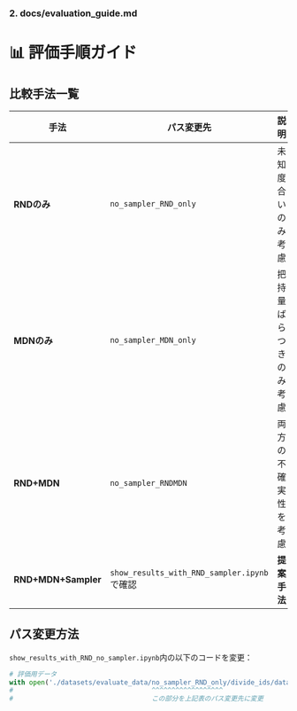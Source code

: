 ### 2. docs/evaluation_guide.md
# 📊 評価手順ガイド

## 比較手法一覧

| 手法 | パス変更先 | 説明 |
|------|------------|------|
| **RNDのみ** | `no_sampler_RND_only` | 未知度合いのみ考慮 |
| **MDNのみ** | `no_sampler_MDN_only` | 把持量ばらつきのみ考慮 |
| **RND+MDN** | `no_sampler_RNDMDN` | 両方の不確実性を考慮 |
| **RND+MDN+Sampler** | `show_results_with_RND_sampler.ipynb`で確認 | **提案手法** |

## パス変更方法

`show_results_with_RND_no_sampler.ipynb`内の以下のコードを変更：

```python
# 評価用データ
with open('./datasets/evaluate_data/no_sampler_RND_only/divide_ids/data_test_100.pickle', mode='br') as fi:
#                                   ^^^^^^^^^^^^^^^^^^
#                                   この部分を上記表のパス変更先に変更
```